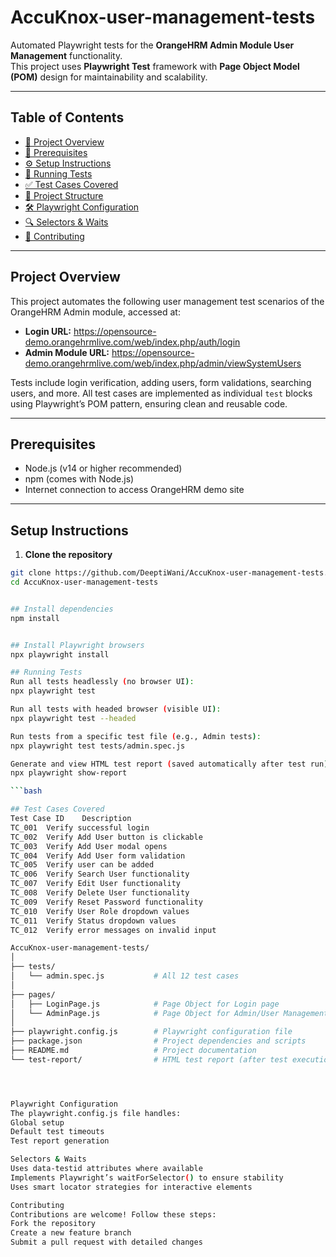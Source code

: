 # AccuKnox-user-management-tests

Automated Playwright tests for the **OrangeHRM Admin Module User Management** functionality.  
This project uses **Playwright Test** framework with **Page Object Model (POM)** design for maintainability and scalability.

---

## Table of Contents

- [📌 Project Overview](#project-overview)  
- [🔧 Prerequisites](#prerequisites)  
- [⚙️ Setup Instructions](#setup-instructions)  
- [🚀 Running Tests](#running-tests)  
- [✅ Test Cases Covered](#test-cases-covered)  
- [📁 Project Structure](#project-structure)  
- [🛠️ Playwright Configuration](#playwright-configuration)  
- [🔍 Selectors & Waits](#selectors--waits)  
- [🤝 Contributing](#contributing)  

---

## Project Overview

This project automates the following user management test scenarios of the OrangeHRM Admin module, accessed at:

- **Login URL:** https://opensource-demo.orangehrmlive.com/web/index.php/auth/login  
- **Admin Module URL:** https://opensource-demo.orangehrmlive.com/web/index.php/admin/viewSystemUsers  

Tests include login verification, adding users, form validations, searching users, and more. All test cases are implemented as individual `test` blocks using Playwright’s POM pattern, ensuring clean and reusable code.

---

## Prerequisites

- Node.js (v14 or higher recommended)  
- npm (comes with Node.js)  
- Internet connection to access OrangeHRM demo site  

---

## Setup Instructions

1. **Clone the repository**

```bash
git clone https://github.com/DeeptiWani/AccuKnox-user-management-tests.git
cd AccuKnox-user-management-tests


## Install dependencies
npm install


## Install Playwright browsers
npx playwright install

## Running Tests
Run all tests headlessly (no browser UI):
npx playwright test

Run all tests with headed browser (visible UI):
npx playwright test --headed

Run tests from a specific test file (e.g., Admin tests):
npx playwright test tests/admin.spec.js

Generate and view HTML test report (saved automatically after test run):
npx playwright show-report

```bash

## Test Cases Covered
Test Case ID	Description
TC_001	Verify successful login
TC_002	Verify Add User button is clickable
TC_003	Verify Add User modal opens
TC_004	Verify Add User form validation
TC_005	Verify user can be added
TC_006	Verify Search User functionality
TC_007	Verify Edit User functionality
TC_008	Verify Delete User functionality
TC_009	Verify Reset Password functionality
TC_010	Verify User Role dropdown values
TC_011	Verify Status dropdown values
TC_012	Verify error messages on invalid input

AccuKnox-user-management-tests/
│
├── tests/
│   └── admin.spec.js           # All 12 test cases
│
├── pages/
│   ├── LoginPage.js            # Page Object for Login page
│   └── AdminPage.js            # Page Object for Admin/User Management
│
├── playwright.config.js        # Playwright configuration file
├── package.json                # Project dependencies and scripts
├── README.md                   # Project documentation
└── test-report/                # HTML test report (after test execution)




Playwright Configuration
The playwright.config.js file handles:
Global setup
Default test timeouts
Test report generation

Selectors & Waits
Uses data-testid attributes where available
Implements Playwright’s waitForSelector() to ensure stability
Uses smart locator strategies for interactive elements

Contributing
Contributions are welcome! Follow these steps:
Fork the repository
Create a new feature branch
Submit a pull request with detailed changes


